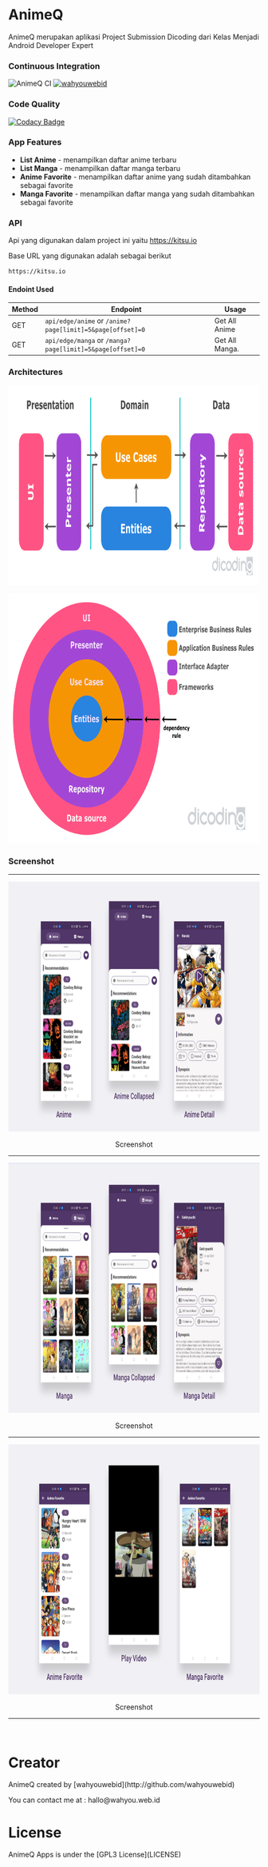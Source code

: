 # AnimeQ

AnimeQ merupakan aplikasi Project Submission Dicoding dari Kelas Menjadi Android Developer Expert


### Continuous Integration
![AnimeQ CI](https://github.com/wahyouwebid/AnimeQ/workflows/AnimeQ%20CI/badge.svg)
[![wahyouwebid](https://circleci.com/gh/wahyouwebid/AnimeQ.svg?style=shield)](https://circleci.com/gh/wahyouwebid/AnimeQ)

### Code Quality
[![Codacy Badge](https://app.codacy.com/project/badge/Grade/77ec797e8a784d28ad4076afe57d4cf4)](https://www.codacy.com/gh/wahyouwebid/AnimeQ/dashboard?utm_source=github.com&amp;utm_medium=referral&amp;utm_content=wahyouwebid/AnimeQ&amp;utm_campaign=Badge_Grade)


### App Features
* **List Anime** - menampilkan daftar anime terbaru
* **List Manga** - menampilkan daftar manga terbaru
* **Anime Favorite** - menampilkan daftar anime yang sudah ditambahkan sebagai favorite
* **Manga Favorite** - menampilkan daftar manga yang sudah ditambahkan sebagai favorite

### API
Api yang digunakan dalam project ini yaitu https://kitsu.io

Base URL yang digunakan adalah sebagai berikut
```
https://kitsu.io
```

#### Endoint Used

|Method | Endpoint | Usage |
| ---- | ---- | --------------- |
|GET| `api/edge/anime` or `/anime?page[limit]=5&page[offset]=0` | Get All Anime|
|GET| `api/edge/manga` or `/manga?page[limit]=5&page[offset]=0` | Get All Manga.| 

### Architectures

<p align="center"><img src="screenshot/img5.png" alt="Clean Acrhitecture" width="850" height="400"></p>
<p align="center"><img src="screenshot/img4.png" alt="Clean Acrhitecture" width="850" height="500"></p>

### Screenshot
<span align="center">
 <hr>
 <p align="center"><img src="screenshot/img1.png" alt="MovieQ Screenshot" width="850" height="500"></p>
 <p align="center">Screenshot</p>
 <hr>
  <p align="center"><img src="screenshot/img2.png" alt="MovieQ Screenshot" width="850" height="500"></p>
 <p align="center">Screenshot</p>
 <hr>
   <p align="center"><img src="screenshot/img3.png" alt="MovieQ Screenshot" width="850" height="500"></p>
 <p align="center">Screenshot</p>
 <hr>
 </span>


<br>
 <h1>Creator</h1>
 <p>AnimeQ created by [wahyouwebid](http://github.com/wahyouwebid)</p>
 <p>You can contact me at : hallo@wahyou.web.id</p>
 <h1>License</h1>
 <p>AnimeQ Apps is under the [GPL3 License](LICENSE)</p>
